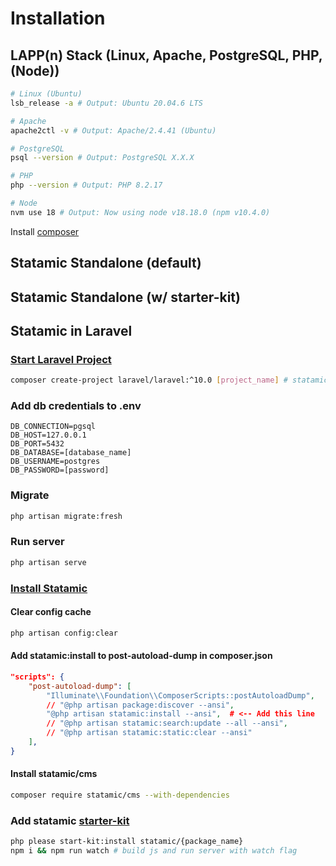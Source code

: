 # Installation

## LAPP(n) Stack (Linux, Apache, PostgreSQL, PHP, (Node))

```bash
# Linux (Ubuntu)
lsb_release -a # Output: Ubuntu 20.04.6 LTS

# Apache
apache2ctl -v # Output: Apache/2.4.41 (Ubuntu)

# PostgreSQL
psql --version # Output: PostgreSQL X.X.X

# PHP
php --version # Output: PHP 8.2.17

# Node
nvm use 18 # Output: Now using node v18.18.0 (npm v10.4.0)
```

Install [composer](https://getcomposer.org/)

## Statamic Standalone (default)


## Statamic Standalone (w/ starter-kit)

## Statamic in Laravel 

### [Start Laravel Project](https://laravel.com/docs/11.x/installation)

```bash
composer create-project laravel/laravel:^10.0 [project_name] # statamic need laravel version 10
```

### Add db credentials to .env

```
DB_CONNECTION=pgsql
DB_HOST=127.0.0.1
DB_PORT=5432
DB_DATABASE=[database_name]
DB_USERNAME=postgres
DB_PASSWORD=[password]
```

### Migrate

```bash
php artisan migrate:fresh
```

### Run server

```bash
php artisan serve
```

### [Install Statamic](https://statamic.dev/installing)

#### Clear config cache

```bash
php artisan config:clear
```

#### Add **statamic:install** to **post-autoload-dump** in **composer.json**

```json
"scripts": {
    "post-autoload-dump": [
        "Illuminate\\Foundation\\ComposerScripts::postAutoloadDump",
        // "@php artisan package:discover --ansi",
        "@php artisan statamic:install --ansi",  # <-- Add this line
        // "@php artisan statamic:search:update --all --ansi",
        // "@php artisan statamic:static:clear --ansi"
    ],
}
```
#### Install **statamic/cms**

```bash
composer require statamic/cms --with-dependencies
```

### Add statamic [starter-kit](https://statamic.com/starter-kits)

```bash
php please start-kit:install statamic/{package_name}
npm i && npm run watch # build js and run server with watch flag
```


